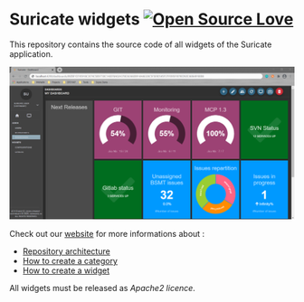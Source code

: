 # Suricate widgets [![Open Source Love](https://badges.frapsoft.com/os/v3/open-source-150x25.png?v=103)](https://github.com/ellerbrock/open-source-badges/)

This repository contains the source code of all widgets of the Suricate application.

![Suricate dashboard developer environment](readme/dashboard.png)

Check out our [website](https://suricate-io.github.io/) for more informations about :
* [Repository architecture](https://suricate-io.github.io/repository-architecture/)
* [How to create a category](https://suricate-io.github.io/category-creation/)
* [How to create a widget](https://suricate-io.github.io/widget-creation/)

All widgets must be released as *Apache2 licence*.

